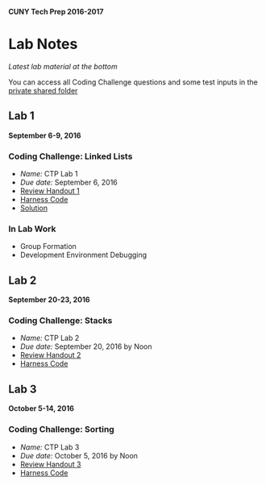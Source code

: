**CUNY Tech Prep 2016-2017**

# Lab Notes

_Latest lab material at the bottom_

You can access all Coding Challenge questions and some test inputs in the [private shared folder](https://www.dropbox.com/sh/k03g0tihuocg57x/AADnKKS_9mdz4ZNBgt2lcyYUa?dl=0)

## Lab 1
**September 6-9, 2016**

### Coding Challenge: Linked Lists

* *Name:* CTP Lab 1
* *Due date:* September 6, 2016
* [Review Handout 1](lab-1/linked_lists_handout.pdf)
* [Harness Code](lab-1/lab1_harness.java)
* [Solution](lab-1/lab1_solution.java)

### In Lab Work

* Group Formation
* Development Environment Debugging


## Lab 2
**September 20-23, 2016**

### Coding Challenge: Stacks

* *Name:* CTP Lab 2
* *Due date:* September 20, 2016 by Noon
* [Review Handout 2](lab-2/stacks_queues_sets_handout.md)
* [Harness Code](lab-2/lab2_harness.java)


## Lab 3
**October 5-14, 2016**

### Coding Challenge: Sorting

* *Name:* CTP Lab 3
* *Due date:* October 5, 2016 by Noon
* [Review Handout 3](lab-3/searching_and_sorting_handout.md)
* [Harness Code](lab-3/lab3_harness.java)

